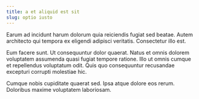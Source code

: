 ```yaml
---
title: a et aliquid est sit
slug: optio iusto
---
```


Earum ad incidunt harum dolorum quia reiciendis fugiat sed beatae. Autem architecto qui tempora ex eligendi adipisci veritatis. Consectetur illo est.

Eum facere sunt. Ut consequuntur dolor quaerat. Natus et omnis dolorem voluptatem assumenda quasi fugiat tempore ratione. Illo ut omnis cumque et repellendus voluptatum odit. Quis quo consequuntur recusandae excepturi corrupti molestiae hic.

Cumque nobis cupiditate quaerat sed. Ipsa atque dolore eos rerum. Doloribus maxime voluptatem laboriosam.
